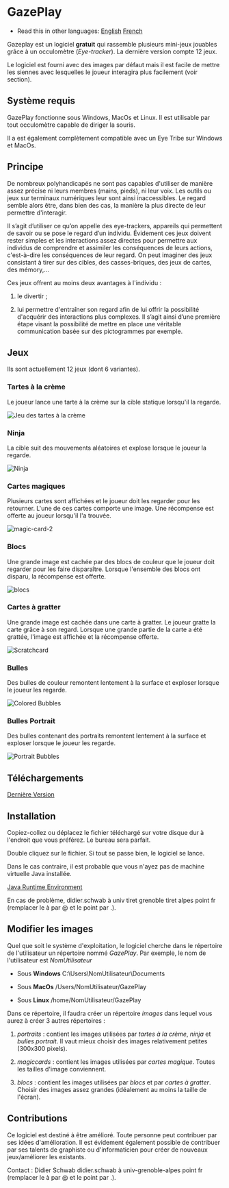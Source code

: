 # GazePlay

* Read this in other languages: [English](README/README.en.md) [French](README.md)

Gazeplay est un logiciel **gratuit** qui rassemble plusieurs mini-jeux jouables grâce à un occulomètre (*Eye-tracker*). La dernière version compte 12 jeux.

Le logiciel est fourni avec des images par défaut mais il est facile de mettre les siennes avec lesquelles le joueur interagira plus facilement (voir section).

## Système requis

GazePlay fonctionne sous Windows, MacOs et Linux. Il est utilisable par tout occulomètre capable de diriger la souris.

Il a est également complètement compatible avec un Eye Tribe sur Windows et MacOs.

## Principe

De nombreux polyhandicapés ne sont pas capables d'utiliser de manière assez précise ni leurs membres (mains, pieds), ni leur voix. Les outils ou jeux sur terminaux numériques leur sont ainsi inaccessibles. Le regard semble alors être, dans bien des cas, la manière la plus directe de leur permettre d'interagir.

Il s’agit d’utiliser ce qu’on appelle des eye-trackers, appareils qui permettent de savoir ou se pose le regard d’un individu. Évidement ces jeux doivent rester simples et les interactions assez directes pour permettre aux individus de comprendre et assimiler les conséquences de leurs actions, c'est-à-dire les conséquences de leur regard. On peut imaginer des jeux consistant à tirer sur des cibles, des casses-briques, des jeux de cartes, des mémory,...

Ces jeux offrent au moins deux avantages à l'individu :

1) le divertir ;

2) lui permettre d'entraîner son regard afin de lui offrir la possibilité d'acquérir des interactions plus complexes. Il s’agit ainsi d’une première étape visant la possibilité de mettre en place une véritable communication basée sur des pictogrammes par exemple.

## Jeux

Ils sont actuellement 12 jeux (dont 6 variantes).

<!-- ![Écran principal GazePlay](README/images/gazePlay.jpg "Écran principal GazePlay") -->

### Tartes à la crème

Le joueur lance une tarte à la crème sur la cible statique lorsqu'il la regarde.

![Jeu des tartes à la crème](README/images/CreamPie.jpg)

### Ninja

La cible suit des mouvements aléatoires et explose lorsque le joueur la regarde.

![Ninja](README/images/ninja-1.jpg)

### Cartes magiques

Plusieurs cartes sont affichées et le joueur doit les regarder pour les retourner. L'une de ces cartes comporte une image.
Une récompense est offerte au joueur lorsqu'il l'a trouvée.

![magic-card-2](README/images/magic-card-2.jpg)

### Blocs

Une grande image est cachée par des blocs de couleur que le joueur doit regarder pour les faire disparaître. Lorsque l'ensemble des blocs ont disparu, la récompense est offerte.

![blocs](README/images/blocs.jpg)

### Cartes à gratter

Une grande image est cachée dans une carte à gratter. Le joueur gratte la carte grâce à son regard. Lorsque une grande partie de la carte a été grattée, l'image est affichée et la récompense offerte.

![Scratchcard](README/images/Scratchcard.jpg)

### Bulles

Des bulles de couleur remontent lentement à la surface et exploser lorsque le joueur les regarde.

![Colored Bubbles](README/images/colored-bubbles.jpg)

### Bulles Portrait

Des bulles contenant des portraits remontent lentement à la surface et exploser lorsque le joueur les regarde.

![Portrait Bubbles](README/images/portrait-bubbles.jpg)

## Téléchargements

[Dernière Version](https://github.com/schwabdidier/GazePlay/releases/download/v1-beta-candidate-3/GazePlay-beta-3.jar)

## Installation

Copiez-collez ou déplacez le fichier téléchargé sur votre disque dur à l'endroit que vous préférez. Le bureau sera parfait.

Double cliquez sur le fichier. Si tout se passe bien, le logiciel se lance.

Dans le cas contraire, il est probable que vous n'ayez pas de machine virtuelle Java installée.

[Java Runtime Environment](http://www.oracle.com/technetwork/java/javase/downloads/jre8-downloads-2133155.html)

En cas de problème, didier.schwab à univ tiret grenoble tiret alpes point fr (remplacer le à par @ et le point par .).

## Modifier les images

Quel que soit le système d'exploitation, le logiciel cherche dans le répertoire de l'utilisateur un répertoire nommé *GazePlay*. Par exemple, le nom de l'utilisateur est *NomUtilisateur*

* Sous **Windows** C:\Users\NomUtilisateur\Documents

* Sous **MacOs** /Users/NomUtilisateur/GazePlay

* Sous **Linux** /home/NomUtilisateur/GazePlay

Dans ce répertoire, il faudra créer un répertoire *images* dans lequel vous aurez à créer 3 autres répertoires :

1) *portraits* : contient les images utilisées par *tartes à la crème*, *ninja* et *bulles portrait*. Il vaut mieux choisir des images relativement petites (300x300 pixels).

2) *magiccards* : contient les images utilisées par *cartes magique*. Toutes les tailles d'image conviennent.

3) *blocs* : contient les images utilisées par *blocs* et par *cartes à gratter*. Choisir des images assez grandes (idéalement au moins la taille de l'écran).

## Contributions

Ce logiciel est destiné à être amélioré. Toute personne peut contribuer par ses idées d'amélioration. Il est évidement également possible de contribuer par ses talents de graphiste ou d'informaticien pour créer de nouveaux jeux/améliorer les existants.

Contact : Didier Schwab didier.schwab à univ-grenoble-alpes point fr (remplacer le à par @ et le point par .).